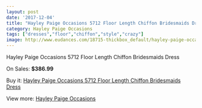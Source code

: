 ```yaml
---
layout: post
date: '2017-12-04'
title: "Hayley Paige Occasions 5712 Floor Length Chiffon Bridesmaids Dress"
category: Hayley Paige Occasions
tags: ["dresses","floor","chiffon","style","crazy"]
image: http://www.eudances.com/18715-thickbox_default/hayley-paige-occasions-5712-floor-length-chiffon-bridesmaids-dress.jpg
---
```

Hayley Paige Occasions 5712 Floor Length Chiffon Bridesmaids Dress

On Sales: **$386.99**
<a href="https://www.eudances.com/en/hayley-paige-occasions/5565-hayley-paige-occasions-5712-floor-length-chiffon-bridesmaids-dress.html"><amp-img layout="responsive" width="600" height="600" src="//www.eudances.com/18715-thickbox_default/hayley-paige-occasions-5712-floor-length-chiffon-bridesmaids-dress.jpg" alt="Hayley Paige Occasions 5712 Floor Length Chiffon Bridesmaids Dress 0" /></a>
<a href="https://www.eudances.com/en/hayley-paige-occasions/5565-hayley-paige-occasions-5712-floor-length-chiffon-bridesmaids-dress.html"><amp-img layout="responsive" width="600" height="600" src="//www.eudances.com/18718-thickbox_default/hayley-paige-occasions-5712-floor-length-chiffon-bridesmaids-dress.jpg" alt="Hayley Paige Occasions 5712 Floor Length Chiffon Bridesmaids Dress 1" /></a>
<a href="https://www.eudances.com/en/hayley-paige-occasions/5565-hayley-paige-occasions-5712-floor-length-chiffon-bridesmaids-dress.html"><amp-img layout="responsive" width="600" height="600" src="//www.eudances.com/18717-thickbox_default/hayley-paige-occasions-5712-floor-length-chiffon-bridesmaids-dress.jpg" alt="Hayley Paige Occasions 5712 Floor Length Chiffon Bridesmaids Dress 2" /></a>
<a href="https://www.eudances.com/en/hayley-paige-occasions/5565-hayley-paige-occasions-5712-floor-length-chiffon-bridesmaids-dress.html"><amp-img layout="responsive" width="600" height="600" src="//www.eudances.com/18716-thickbox_default/hayley-paige-occasions-5712-floor-length-chiffon-bridesmaids-dress.jpg" alt="Hayley Paige Occasions 5712 Floor Length Chiffon Bridesmaids Dress 3" /></a>

Buy it: [Hayley Paige Occasions 5712 Floor Length Chiffon Bridesmaids Dress](https://www.eudances.com/en/hayley-paige-occasions/5565-hayley-paige-occasions-5712-floor-length-chiffon-bridesmaids-dress.html "Hayley Paige Occasions 5712 Floor Length Chiffon Bridesmaids Dress")

View more: [Hayley Paige Occasions](https://www.eudances.com/en/99-hayley-paige-occasions "Hayley Paige Occasions")